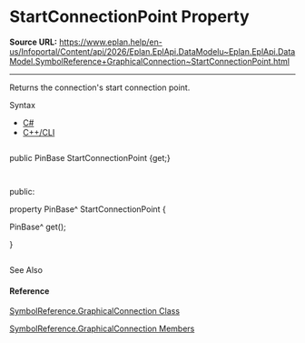 # StartConnectionPoint Property

**Source URL:** https://www.eplan.help/en-us/Infoportal/Content/api/2026/Eplan.EplApi.DataModelu~Eplan.EplApi.DataModel.SymbolReference+GraphicalConnection~StartConnectionPoint.html

---

Returns the connection's start connection point.

Syntax

- [C#](#i-syntax-CS)
- [C++/CLI](#i-syntax-CPP2005)

```
```
public PinBase StartConnectionPoint {get;}
```
```

```
```
public:
property PinBase^ StartConnectionPoint {
   PinBase^ get();
}
```
```



See Also

#### Reference

[SymbolReference.GraphicalConnection Class](Eplan.EplApi.DataModelu~Eplan.EplApi.DataModel.SymbolReference+GraphicalConnection.html)
  
[SymbolReference.GraphicalConnection Members](Eplan.EplApi.DataModelu~Eplan.EplApi.DataModel.SymbolReference+GraphicalConnection_members.html)